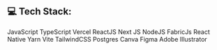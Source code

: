 ## 💻 Tech Stack:
JavaScript TypeScript Vercel ReactJS Next JS NodeJS FabricJs React Native Yarn Vite TailwindCSS Postgres Canva Figma Adobe Illustrator
